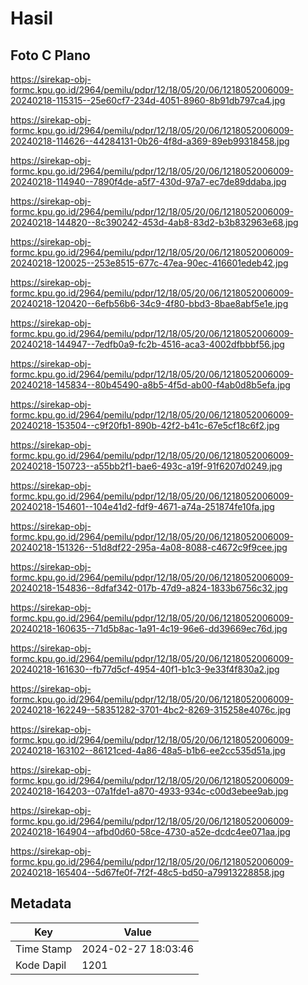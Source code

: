 # Hasil

## Foto C Plano

https://sirekap-obj-formc.kpu.go.id/2964/pemilu/pdpr/12/18/05/20/06/1218052006009-20240218-115315--25e60cf7-234d-4051-8960-8b91db797ca4.jpg

https://sirekap-obj-formc.kpu.go.id/2964/pemilu/pdpr/12/18/05/20/06/1218052006009-20240218-114626--44284131-0b26-4f8d-a369-89eb99318458.jpg

https://sirekap-obj-formc.kpu.go.id/2964/pemilu/pdpr/12/18/05/20/06/1218052006009-20240218-114940--7890f4de-a5f7-430d-97a7-ec7de89ddaba.jpg

https://sirekap-obj-formc.kpu.go.id/2964/pemilu/pdpr/12/18/05/20/06/1218052006009-20240218-144820--8c390242-453d-4ab8-83d2-b3b832963e68.jpg

https://sirekap-obj-formc.kpu.go.id/2964/pemilu/pdpr/12/18/05/20/06/1218052006009-20240218-120025--253e8515-677c-47ea-90ec-416601edeb42.jpg

https://sirekap-obj-formc.kpu.go.id/2964/pemilu/pdpr/12/18/05/20/06/1218052006009-20240218-120420--6efb56b6-34c9-4f80-bbd3-8bae8abf5e1e.jpg

https://sirekap-obj-formc.kpu.go.id/2964/pemilu/pdpr/12/18/05/20/06/1218052006009-20240218-144947--7edfb0a9-fc2b-4516-aca3-4002dfbbbf56.jpg

https://sirekap-obj-formc.kpu.go.id/2964/pemilu/pdpr/12/18/05/20/06/1218052006009-20240218-145834--80b45490-a8b5-4f5d-ab00-f4ab0d8b5efa.jpg

https://sirekap-obj-formc.kpu.go.id/2964/pemilu/pdpr/12/18/05/20/06/1218052006009-20240218-153504--c9f20fb1-890b-42f2-b41c-67e5cf18c6f2.jpg

https://sirekap-obj-formc.kpu.go.id/2964/pemilu/pdpr/12/18/05/20/06/1218052006009-20240218-150723--a55bb2f1-bae6-493c-a19f-91f6207d0249.jpg

https://sirekap-obj-formc.kpu.go.id/2964/pemilu/pdpr/12/18/05/20/06/1218052006009-20240218-154601--104e41d2-fdf9-4671-a74a-251874fe10fa.jpg

https://sirekap-obj-formc.kpu.go.id/2964/pemilu/pdpr/12/18/05/20/06/1218052006009-20240218-151326--51d8df22-295a-4a08-8088-c4672c9f9cee.jpg

https://sirekap-obj-formc.kpu.go.id/2964/pemilu/pdpr/12/18/05/20/06/1218052006009-20240218-154836--8dfaf342-017b-47d9-a824-1833b6756c32.jpg

https://sirekap-obj-formc.kpu.go.id/2964/pemilu/pdpr/12/18/05/20/06/1218052006009-20240218-160635--71d5b8ac-1a91-4c19-96e6-dd39669ec76d.jpg

https://sirekap-obj-formc.kpu.go.id/2964/pemilu/pdpr/12/18/05/20/06/1218052006009-20240218-161630--fb77d5cf-4954-40f1-b1c3-9e33f4f830a2.jpg

https://sirekap-obj-formc.kpu.go.id/2964/pemilu/pdpr/12/18/05/20/06/1218052006009-20240218-162249--58351282-3701-4bc2-8269-315258e4076c.jpg

https://sirekap-obj-formc.kpu.go.id/2964/pemilu/pdpr/12/18/05/20/06/1218052006009-20240218-163102--86121ced-4a86-48a5-b1b6-ee2cc535d51a.jpg

https://sirekap-obj-formc.kpu.go.id/2964/pemilu/pdpr/12/18/05/20/06/1218052006009-20240218-164203--07a1fde1-a870-4933-934c-c00d3ebee9ab.jpg

https://sirekap-obj-formc.kpu.go.id/2964/pemilu/pdpr/12/18/05/20/06/1218052006009-20240218-164904--afbd0d60-58ce-4730-a52e-dcdc4ee071aa.jpg

https://sirekap-obj-formc.kpu.go.id/2964/pemilu/pdpr/12/18/05/20/06/1218052006009-20240218-165404--5d67fe0f-7f2f-48c5-bd50-a79913228858.jpg


## Metadata

| Key        | Value               |
| ---------- | ------------------- |
| Time Stamp | 2024-02-27 18:03:46 |
| Kode Dapil | 1201                |



